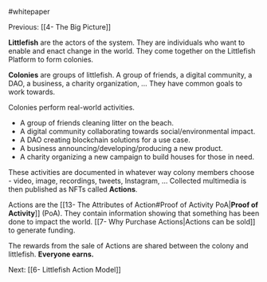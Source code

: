 #whitepaper

Previous: [[4- The Big Picture]]

**Littlefish** are the actors of the system. They are individuals who want to enable and enact change in the world. They come together on the Littlefish Platform to form colonies.

**Colonies** are groups of littlefish. A group of friends, a digital community, a DAO, a business, a charity organization, … They have common goals to work towards. 

Colonies perform real-world activities. 
- A group of friends cleaning litter on the beach. 
- A digital community collaborating towards social/environmental impact.
- A DAO creating blockchain solutions for a use case.
- A business announcing/developing/producing a new product. 
- A charity organizing a new campaign to build houses for those in need. 

These activities are documented in whatever way colony members choose - video, image, recordings, tweets, Instagram, … Collected multimedia is then published as NFTs called **Actions**.

Actions are the [[13- The Attributes of Action#Proof of Activity PoA|**Proof of Activity**]] (PoA). They contain information showing that something has been done to impact the world. [[7- Why Purchase Actions|Actions can be sold]] to generate funding. 

The rewards from the sale of Actions are shared between the colony and littlefish. **Everyone earns.**

Next: [[6- Littlefish Action Model]]